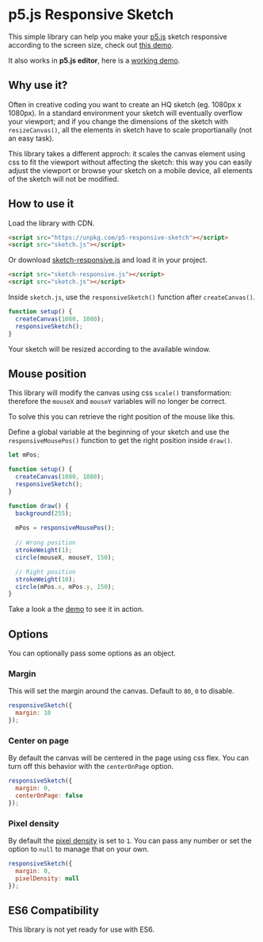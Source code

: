 # p5.js Responsive Sketch

This simple library can help you make your [p5.js](https://p5js.org/) sketch responsive according to the screen size, check out [this demo](https://lucacattan3o.github.io/p5.js-responsive-sketch/demo/index.html).

It also works in **p5.js editor**, here is a [working demo](https://editor.p5js.org/lucacattan3o/sketches/GSYqzj995).

## Why use it?

Often in creative coding you want to create an HQ sketch (eg. 1080px x 1080px). In a standard environment your sketch will eventually overflow your viewport; and if you change the dimensions of the sketch with `resizeCanvas()`, all the elements in sketch have to scale proportianally (not an easy task).

This library takes a different approch: it scales the canvas element using css to fit the viewport without affecting the sketch: this way you can easily adjust the viewport or browse your sketch on a mobile device, all elements of the sketch will not be modified.

## How to use it  

Load the library with CDN.

```html
<script src="https://unpkg.com/p5-responsive-sketch"></script>
<script src="sketch.js"></script>
```

Or download [sketch-responsive.js](https://raw.githubusercontent.com/lucacattan3o/p5.js-responsive-sketch/main/sketch-responsive.js) and load it in your project.

```html
<script src="sketch-responsive.js"></script>
<script src="sketch.js"></script>
```

Inside `sketch.js`, use the `responsiveSketch()` function after `createCanvas()`.

```js
function setup() {
  createCanvas(1080, 1080);
  responsiveSketch();
}
```

Your sketch will be resized according to the available window.

## Mouse position

This library will modify the canvas using css `scale()` transformation: therefore the `mouseX` and `mouseY` variables will no longer be correct.

To solve this you can retrieve the right position of the mouse like this.

Define a global variable at the beginning of your sketch and use the `responsiveMousePos()` function to get the right position inside `draw()`.

```js
let mPos;

function setup() {
  createCanvas(1080, 1080);
  responsiveSketch();
}

function draw() {
  background(255);
  
  mPos = responsiveMousePos();
  
  // Wrong position
  strokeWeight(1);
  circle(mouseX, mouseY, 150);

  // Right position
  strokeWeight(10);
  circle(mPos.x, mPos.y, 150);
}
```

Take a look a the [demo](https://lucacattan3o.github.io/p5.js-responsive-sketch/demo/index.html) to see it in action.

## Options

You can optionally pass some options as an object.

### Margin 

This will set the margin around the canvas. Default to `80`, `0` to disable.

```js
responsiveSketch({
  margin: 10
});
```
### Center on page

By default the canvas will be centered in the page using css flex. You can turn off this behavior with the `centerOnPage` option.

```js
responsiveSketch({
  margin: 0,
  centerOnPage: false
});
```

### Pixel density

By default the [pixel density](https://p5js.org/reference/#/p5/pixelDensity) is set to `1`.
You can pass any number or set the option to `null` to manage that on your own.

```js
responsiveSketch({
  margin: 0,
  pixelDensity: null
});
```

## ES6 Compatibility

This library is not yet ready for use with ES6.